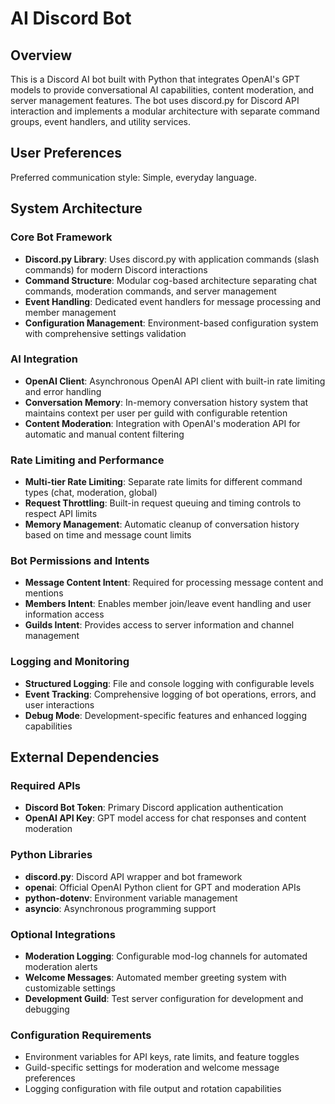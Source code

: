 # AI Discord Bot

## Overview

This is a Discord AI bot built with Python that integrates OpenAI's GPT models to provide conversational AI capabilities, content moderation, and server management features. The bot uses discord.py for Discord API interaction and implements a modular architecture with separate command groups, event handlers, and utility services.

## User Preferences

Preferred communication style: Simple, everyday language.

## System Architecture

### Core Bot Framework
- **Discord.py Library**: Uses discord.py with application commands (slash commands) for modern Discord interactions
- **Command Structure**: Modular cog-based architecture separating chat commands, moderation commands, and server management
- **Event Handling**: Dedicated event handlers for message processing and member management
- **Configuration Management**: Environment-based configuration system with comprehensive settings validation

### AI Integration
- **OpenAI Client**: Asynchronous OpenAI API client with built-in rate limiting and error handling
- **Conversation Memory**: In-memory conversation history system that maintains context per user per guild with configurable retention
- **Content Moderation**: Integration with OpenAI's moderation API for automatic and manual content filtering

### Rate Limiting and Performance
- **Multi-tier Rate Limiting**: Separate rate limits for different command types (chat, moderation, global)
- **Request Throttling**: Built-in request queuing and timing controls to respect API limits
- **Memory Management**: Automatic cleanup of conversation history based on time and message count limits

### Bot Permissions and Intents
- **Message Content Intent**: Required for processing message content and mentions
- **Members Intent**: Enables member join/leave event handling and user information access
- **Guilds Intent**: Provides access to server information and channel management

### Logging and Monitoring
- **Structured Logging**: File and console logging with configurable levels
- **Event Tracking**: Comprehensive logging of bot operations, errors, and user interactions
- **Debug Mode**: Development-specific features and enhanced logging capabilities

## External Dependencies

### Required APIs
- **Discord Bot Token**: Primary Discord application authentication
- **OpenAI API Key**: GPT model access for chat responses and content moderation

### Python Libraries
- **discord.py**: Discord API wrapper and bot framework
- **openai**: Official OpenAI Python client for GPT and moderation APIs
- **python-dotenv**: Environment variable management
- **asyncio**: Asynchronous programming support

### Optional Integrations
- **Moderation Logging**: Configurable mod-log channels for automated moderation alerts
- **Welcome Messages**: Automated member greeting system with customizable settings
- **Development Guild**: Test server configuration for development and debugging

### Configuration Requirements
- Environment variables for API keys, rate limits, and feature toggles
- Guild-specific settings for moderation and welcome message preferences
- Logging configuration with file output and rotation capabilities